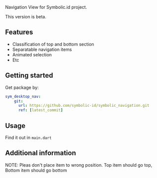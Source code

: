 <!-- 
This README describes the package. If you publish this package to pub.dev,
this README's contents appear on the landing page for your package.

For information about how to write a good package README, see the guide for
[writing package pages](https://dart.dev/guides/libraries/writing-package-pages). 

For general information about developing packages, see the Dart guide for
[creating packages](https://dart.dev/guides/libraries/create-library-packages)
and the Flutter guide for
[developing packages and plugins](https://flutter.dev/developing-packages). 
-->

Navigation View for Symbolic.id project.

This version is beta.

## Features

- Classification of top and bottom section
- Separatable navigation items
- Animated selection
- Etc

## Getting started

Get package by:
```yaml
sym_desktop_nav:
    git:
      url: https://github.com/symbolic-id/symbolic_navigation.git
      ref: [latest_commit]
```

## Usage

Find it out in `main.dart`

## Additional information

NOTE: Pleas don't place item to wrong position. Top item should go top, Bottom item should go bottom
